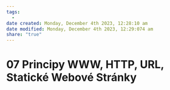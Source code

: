 ```yaml
---
tags:
  - 
date created: Monday, December 4th 2023, 12:28:10 am
date modified: Monday, December 4th 2023, 12:29:074 am
share: "true"
---
```


# 07 Principy WWW, HTTP, URL, Statické Webové Stránky